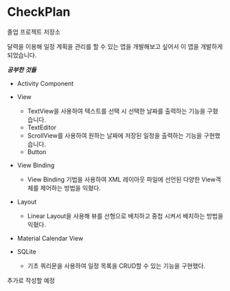 # CheckPlan
졸업 프로젝트 저장소

달력을 이용해 일정 계획을 관리를 할 수 있는 앱을 개발해보고 싶어서 이 앱을 개발하게 되었습니다.

***공부한 것들***
+ Activity Component

+ View
  - TextView을 사용하여 텍스트를 선택 시 선택한 날짜를 출력하는 기능을 구혔습니다. 
  - TextEditor
  - ScrollView를 사용하여 원하는 날짜에 저장된 일정을 출력하는 기능을 구현했습니다.
  - Button
  
+ View Binding
  - View Binding 기법을 사용하여 XML 레이아웃 파일에 선언된 다양한 View객체를 제어하는 방법을 익혔다.
 
+ Layout
  - Linear Layout을 사용해 뷰를 선형으로 배치하고 중첩 시켜서 배치하는 방법을 익혔다.

+ Material Calendar View
  
+ SQLite
  - 기초 쿼리문을 사용하여 일정 목록을 CRUD할 수 있는 기능을 구현했다.



추가로 작성할 예정
